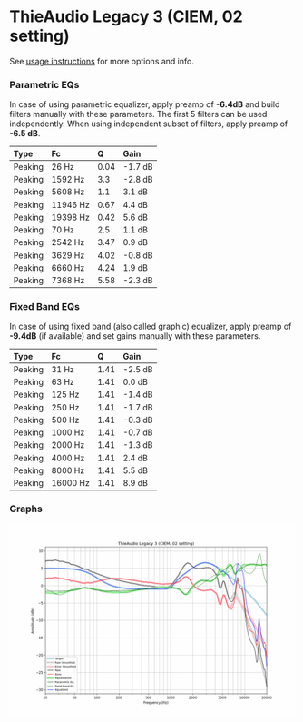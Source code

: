 # ThieAudio Legacy 3 (CIEM, 02 setting)
See [usage instructions](https://github.com/jaakkopasanen/AutoEq#usage) for more options and info.

### Parametric EQs
In case of using parametric equalizer, apply preamp of **-6.4dB** and build filters manually
with these parameters. The first 5 filters can be used independently.
When using independent subset of filters, apply preamp of **-6.5 dB**.

| Type    | Fc       |    Q | Gain    |
|:--------|:---------|:-----|:--------|
| Peaking | 26 Hz    | 0.04 | -1.7 dB |
| Peaking | 1592 Hz  | 3.3  | -2.8 dB |
| Peaking | 5608 Hz  | 1.1  | 3.1 dB  |
| Peaking | 11946 Hz | 0.67 | 4.4 dB  |
| Peaking | 19398 Hz | 0.42 | 5.6 dB  |
| Peaking | 70 Hz    | 2.5  | 1.1 dB  |
| Peaking | 2542 Hz  | 3.47 | 0.9 dB  |
| Peaking | 3629 Hz  | 4.02 | -0.8 dB |
| Peaking | 6660 Hz  | 4.24 | 1.9 dB  |
| Peaking | 7368 Hz  | 5.58 | -2.3 dB |

### Fixed Band EQs
In case of using fixed band (also called graphic) equalizer, apply preamp of **-9.4dB**
(if available) and set gains manually with these parameters.

| Type    | Fc       |    Q | Gain    |
|:--------|:---------|:-----|:--------|
| Peaking | 31 Hz    | 1.41 | -2.5 dB |
| Peaking | 63 Hz    | 1.41 | 0.0 dB  |
| Peaking | 125 Hz   | 1.41 | -1.4 dB |
| Peaking | 250 Hz   | 1.41 | -1.7 dB |
| Peaking | 500 Hz   | 1.41 | -0.3 dB |
| Peaking | 1000 Hz  | 1.41 | -0.7 dB |
| Peaking | 2000 Hz  | 1.41 | -1.3 dB |
| Peaking | 4000 Hz  | 1.41 | 2.4 dB  |
| Peaking | 8000 Hz  | 1.41 | 5.5 dB  |
| Peaking | 16000 Hz | 1.41 | 8.9 dB  |

### Graphs
![](./ThieAudio%20Legacy%203%20(CIEM,%2002%20setting).png)